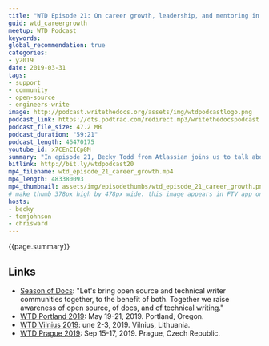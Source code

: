 ```yaml
---
title: "WTD Episode 21: On career growth, leadership, and mentoring in Tech Writing "
guid: wtd_careergrowth
meetup: WTD Podcast
keywords:
global_recommendation: true
categories:
- y2019
date: 2019-03-31
tags:
- support
- community
- open-source
- engineers-write
image: http://podcast.writethedocs.org/assets/img/wtdpodcastlogo.png
podcast_link: https://dts.podtrac.com/redirect.mp3/writethedocspodcast.org/wtd_episode_21_career_growth.mp3
podcast_file_size: 47.2 MB
podcast_duration: "59:21"
podcast_length: 46470175
youtube_id: x7CEnCICp8M
summary: "In episode 21, Becky Todd from Atlassian joins us to talk about career growth, leadership, and mentoring. How do you move up to the next level at your company? Does upleveling require a management track, or there other ways to increase your leadership and influence? We also chat about mistakes we've made, what we've learned, ways to increase our influence and visibility both inside and outside corporate walls, why we sometimes back away from persuasion efforts, the balance between autonomy and micromanagement, mentoring strategies and opportunities, and other career-related topics within technical communication. We also look at the <a href='https://developers.google.com/season-of-docs/'>Season of Docs</a> as an opportunity for getting involved in open source projects."
bitlink: http://bit.ly/wtdpodcast20
mp4_filename: wtd_episode_21_career_growth.mp4
mp4_length: 483380093
mp4_thumbnail: assets/img/episodethumbs/wtd_episode_21_career_growth.png
# make thumb 378px high by 478px wide. this image appears in FTV app only
hosts:
- becky
- tomjohnson
- chrisward
---
```


{{page.summary}}

## Links

* [Season of Docs](https://developers.google.com/season-of-docs/): "Let's bring open source and technical writer communities together, to the benefit of both. Together we raise awareness of open source, of docs, and of technical writing."
* [WTD Portland 2019](http://www.writethedocs.org/conf/portland/2019/): May 19-21, 2019. Portland, Oregon.
* [WTD Vilnius 2019](http://www.writethedocs.org/conf/vilnius/2019/): une 2-3, 2019. Vilnius, Lithuania.
* [WTD Prague 2019](http://www.writethedocs.org/conf/prague/2019/): Sep 15-17, 2019. Prague, Czech Republic.
